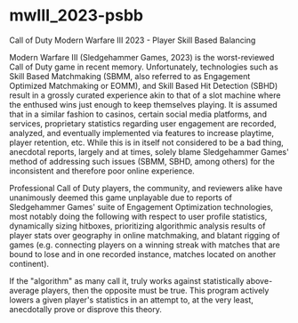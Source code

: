 # mwIII_2023-psbb
Call of Duty Modern Warfare III 2023 - Player Skill Based Balancing

  Modern Warfare III (Sledgehammer Games, 2023) is the worst-reviewed Call of Duty game in recent memory. Unfortunately, technologies such as Skill Based Matchmaking (SBMM, also referred to as Engagement Optimized Matchmaking or EOMM), and Skill Based Hit Detection (SBHD) result in a grossly curated experience akin to that of a slot machine where the enthused wins just enough to keep themselves playing. It is assumed that in a similar fashion to casinos, certain social media platforms, and services, proprietary statistics regarding user engagement are recorded, analyzed, and eventually implemented via features to increase playtime, player retention, etc. While this is in itself not considered to be a bad thing, anecdotal reports, largely and at times, solely blame Sledgehammer Games' method of addressing such issues (SBMM, SBHD, among others) for the inconsistent and therefore poor online experience.

  Professional Call of Duty players, the community, and reviewers alike have unanimously deemed this game unplayable due to reports of Sledgehammer Games' suite of Engagement Optimization technologies, most notably doing the following with respect to user profile statistics, dynamically sizing hitboxes, prioritizing algorithmic analysis results of player stats over geography in online matchmaking, and blatant rigging of games (e.g. connecting players on a winning streak with matches that are bound to lose and in one recorded instance, matches located on another continent).

  If the "algorithm" as many call it, truly works against statistically above-average players, then the opposite must be true. This program actively lowers a given player's statistics in an attempt to, at the very least, anecdotally prove or disprove this theory. 
